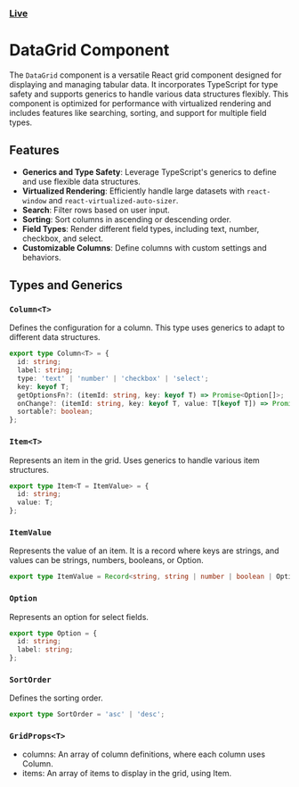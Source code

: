 ### [Live](https://grid-spike.vercel.app/)

# DataGrid Component

The `DataGrid` component is a versatile React grid component designed for displaying and managing tabular data. It incorporates TypeScript for type safety and supports generics to handle various data structures flexibly. This component is optimized for performance with virtualized rendering and includes features like searching, sorting, and support for multiple field types.

## Features

- **Generics and Type Safety**: Leverage TypeScript's generics to define and use flexible data structures.
- **Virtualized Rendering**: Efficiently handle large datasets with `react-window` and `react-virtualized-auto-sizer`.
- **Search**: Filter rows based on user input.
- **Sorting**: Sort columns in ascending or descending order.
- **Field Types**: Render different field types, including text, number, checkbox, and select.
- **Customizable Columns**: Define columns with custom settings and behaviors.

## Types and Generics

### `Column<T>`
Defines the configuration for a column. This type uses generics to adapt to different data structures.

```typescript
export type Column<T> = {
  id: string;
  label: string;
  type: 'text' | 'number' | 'checkbox' | 'select';
  key: keyof T;
  getOptionsFn?: (itemId: string, key: keyof T) => Promise<Option[]>;
  onChange?: (itemId: string, key: keyof T, value: T[keyof T]) => Promise<void>;
  sortable?: boolean;
};
```

### `Item<T>`
Represents an item in the grid. Uses generics to handle various item structures.

```typescript
export type Item<T = ItemValue> = {
  id: string;
  value: T;
};
```

### `ItemValue`
Represents the value of an item. It is a record where keys are strings, and values can be strings, numbers, booleans, or Option.

```typescript
export type ItemValue = Record<string, string | number | boolean | Option>;
```

### `Option`

Represents an option for select fields.

```typescript
export type Option = {
  id: string;
  label: string;
};
```

### `SortOrder`
Defines the sorting order.

```typescript
export type SortOrder = 'asc' | 'desc';
```

### `GridProps<T>`
- columns: An array of column definitions, where each column uses Column<T>.
- items: An array of items to display in the grid, using Item<T>.
